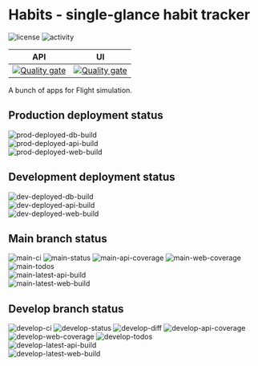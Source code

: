 # Habits - single-glance habit tracker

![license](https://img.shields.io/github/license/ewancoder-tyr/habits?color=blue)
![activity](https://img.shields.io/github/commit-activity/m/ewancoder-tyr/habits)

| API | UI |
| --- | -- |
| [![Quality gate](https://sonarcloud.io/api/project_badges/quality_gate?project=ewancoder_habits-api)](https://sonarcloud.io/summary/new_code?id=ewancoder_habits-api) | [![Quality gate](https://sonarcloud.io/api/project_badges/quality_gate?project=ewancoder_habits-web)](https://sonarcloud.io/summary/new_code?id=ewancoder_habits-web) |

A bunch of apps for Flight simulation.

## Production deployment status

![prod-deployed-db-build](https://img.shields.io/endpoint?url=https://gist.githubusercontent.com/ewancoder/0184962696ef0364be7a3f491133f2f9/raw/habits-db-deploy-prod.json)<br>
![prod-deployed-api-build](https://img.shields.io/endpoint?url=https://gist.githubusercontent.com/ewancoder/0184962696ef0364be7a3f491133f2f9/raw/habits-api-deploy-prod.json)<br>
![prod-deployed-web-build](https://img.shields.io/endpoint?url=https://gist.githubusercontent.com/ewancoder/0184962696ef0364be7a3f491133f2f9/raw/habits-web-deploy-prod.json)

## Development deployment status

![dev-deployed-db-build](https://img.shields.io/endpoint?url=https://gist.githubusercontent.com/ewancoder/0184962696ef0364be7a3f491133f2f9/raw/habits-db-deploy-dev.json)<br>
![dev-deployed-api-build](https://img.shields.io/endpoint?url=https://gist.githubusercontent.com/ewancoder/0184962696ef0364be7a3f491133f2f9/raw/habits-api-deploy-dev.json)<br>
![dev-deployed-web-build](https://img.shields.io/endpoint?url=https://gist.githubusercontent.com/ewancoder/0184962696ef0364be7a3f491133f2f9/raw/habits-web-deploy-dev.json)

## Main branch status

![main-ci](https://github.com/ewancoder-tyr/habits/actions/workflows/deploy.yml/badge.svg?branch=main)
![main-status](https://img.shields.io/github/last-commit/ewancoder-tyr/habits/main)
![main-api-coverage](https://img.shields.io/endpoint?url=https://gist.githubusercontent.com/ewancoder/0184962696ef0364be7a3f491133f2f9/raw/habits-api-coverage-main.json)
![main-web-coverage](https://img.shields.io/endpoint?url=https://gist.githubusercontent.com/ewancoder/0184962696ef0364be7a3f491133f2f9/raw/habits-web-coverage-main.json)
![main-todos](https://img.shields.io/endpoint?url=https://gist.githubusercontent.com/ewancoder/0184962696ef0364be7a3f491133f2f9/raw/habits-todos-main.json)<br>
![main-latest-api-build](https://img.shields.io/endpoint?url=https://gist.githubusercontent.com/ewancoder/0184962696ef0364be7a3f491133f2f9/raw/habits-api-build-main.json)<br>
![main-latest-web-build](https://img.shields.io/endpoint?url=https://gist.githubusercontent.com/ewancoder/0184962696ef0364be7a3f491133f2f9/raw/habits-web-build-main.json)

## Develop branch status

![develop-ci](https://github.com/ewancoder-tyr/habits/actions/workflows/deploy.yml/badge.svg?branch=develop)
![develop-status](https://img.shields.io/github/last-commit/ewancoder-tyr/habits/develop)
![develop-diff](https://img.shields.io/github/commits-difference/ewancoder-tyr/habits?base=main&head=develop&logo=git&label=diff&color=orange)
![develop-api-coverage](https://img.shields.io/endpoint?url=https://gist.githubusercontent.com/ewancoder/0184962696ef0364be7a3f491133f2f9/raw/habits-api-coverage-develop.json)
![develop-web-coverage](https://img.shields.io/endpoint?url=https://gist.githubusercontent.com/ewancoder/0184962696ef0364be7a3f491133f2f9/raw/habits-web-coverage-develop.json)
![develop-todos](https://img.shields.io/endpoint?url=https://gist.githubusercontent.com/ewancoder/0184962696ef0364be7a3f491133f2f9/raw/habits-todos-develop.json)<br>
![develop-latest-api-build](https://img.shields.io/endpoint?url=https://gist.githubusercontent.com/ewancoder/0184962696ef0364be7a3f491133f2f9/raw/habits-api-build-develop.json)<br>
![develop-latest-web-build](https://img.shields.io/endpoint?url=https://gist.githubusercontent.com/ewancoder/0184962696ef0364be7a3f491133f2f9/raw/habits-web-build-develop.json)
